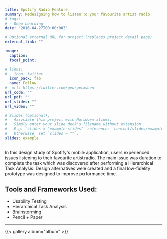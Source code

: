 ```yaml
---
title: Spotify Radio Feature
summary: Redesigning how to listen to your favourite artist radio.
# tags:
# - Deep Learning
date: "2016-04-27T00:00:00Z"

# Optional external URL for project (replaces project detail page).
external_link: ""

image:
  caption: 
  focal_point:

# links:
# - icon: twitter
  icon_pack: fab
  name: Follow
#  url: https://twitter.com/georgecushen
url_code: ""
url_pdf: ""
url_slides: ""
url_video: ""

# Slides (optional).
#   Associate this project with Markdown slides.
#   Simply enter your slide deck's filename without extension.
#   E.g. `slides = "example-slides"` references `content/slides/example-slides.md`.
#   Otherwise, set `slides = ""`.
slides: example
---
```


In this design study of Spotify's mobile application, users experienced issues listening to their favourite artist radio. The main issue was duration to complete the task which was discovered after performing a Hierarchical Task Analysis. Design alternatives were created and a final low-fidelity prototype was designed to improve performance time.

**Tools and Frameworks Used:**
---
* Usability Testing
* Hierarchical Task Analysis
* Brainstorming
* Pencil + Paper

--- 
  {{< gallery album="album" >}}

